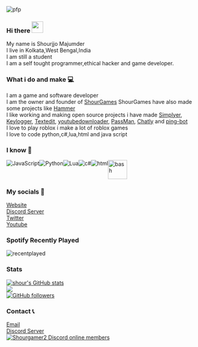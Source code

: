![ pfp](https://shourgamer2.tk/assets/images/img-home.jpg "pfp") <br>
### Hi there  <img src="https://github.com/shourgamer2/shourgamer2/blob/main/wave.gif?raw=true" width="30px">
My name is Shourjjo Majumder <br>
I live in Kolkata,West Bengal,India <br>
I am still a student <br>
I am a self tought programmer,ethical hacker and game developer.
### What i do and make 💻
I am a game and software developer <br>
I am the owner and founder of <a href="https://github.com/ShourGames">ShourGames</a> ShourGames have also made some projects like <a href="https://github.com/HammerDiscordBot">Hammer</a> <br>
I like working and making open source projects i have made <a href="https://github.com/shourgamer2/simplyer">Simplyer</a>, [Keylogger](https://github.com/shourgamer2/keylogger), [Textedit](https://github.com/shourgamer2/textedit), [youtubedownloader](https://github.com/shourgamer2/youtubedownloader), [PassMan](https://github.com/shourgamer2/PassMan), [Chatly](https://github.com/shourgamer2/chatly-app) and [ping-bot](https://github.com/shourgamer2/ping-bot)<br>
I love to play roblox i make a lot of roblox games <br>
I love to code python,c#,lua,html and java script
### I know 📖
<div style="display: flex;">
 
  <img alt="JavaScript" src="https://img.shields.io/badge/javascript%20-%23323330.svg?&style=for-the-badge&logo=javascript&logoColor=%23F7DF1E"/>
  <img alt="Python" src="https://img.shields.io/badge/python%20-%2314354C.svg?&style=for-the-badge&logo=python&logoColor=white"/>
 <img alt="Lua" src="https://img.shields.io/badge/lua-%232C2D72.svg?style=for-the-badge&logo=lua&logoColor=white"/>
  <img alt="c#" src="https://img.shields.io/badge/c%23-%23239120.svg?style=for-the-badge&logo=c-sharp&logoColor=white"/>
   <img alt="html" src="https://img.shields.io/badge/html5-%23E34F26.svg?style=for-the-badge&logo=html5&logoColor=white"/>
 <img alt="bash" src="https://camo.githubusercontent.com/a7de91b915d8b286dda762e3683d9a1c961692d43f8349d020ecd54634a823cf/68747470733a2f2f63646e2e7261776769742e636f6d2f6f64622f6f6666696369616c2d626173682d6c6f676f2f6d61737465722f6173736574732f4c6f676f732f4964656e746974792f504e472f424153485f6c6f676f2d7472616e73706172656e742d62672d636f6c6f722e706e67" height=50>
 
 

</div>

### My socials  📱 
<a href="https://shourgamer2.tk/">Website</a> <br>
<a href="https://discord.gg/4Ekyvrkyxn" title="" class="link-like-text">Discord Server</a> <br>
<a href="https://twitter.com/shourgamer2">Twitter</a> <br>
<a href="https://www.youtube.com/channel/UCPMpIlMTa3hC0NjYQUKXAeA" title="" class="link-like-text">Youtube</a>

### Spotify Recently Played
![recentplayed](https://spotify-recently-played-readme.vercel.app/api?user=5sw09fxmye16ruwu5ovjfpy85)

### Stats
[![shour's GitHub stats](https://github-readme-stats.vercel.app/api?username=shourgamer2)](https://github.com/shourgamer2/shourgamer2) <br>
![](https://komarev.com/ghpvc/?username=shourgamer2) <br>
[![GitHub followers](https://img.shields.io/github/followers/shourgamer2.svg?style=social&label=Follow&maxAge=2592000)](https://github.com/shourgamer2?tab=followers)

### Contact 📞
<a href = "mailto: contact@shourgamer2.tk">Email</a> <br>
<a href="https://discord.gg/4Ekyvrkyxn" title="" class="link-like-text">Discord Server</a> <br>
[![Shourgamer2 Discord online members](https://badgen.net/discord/online-members/4Ekyvrkyxn)](https://discord.gg/4Ekyvrkyxn)
